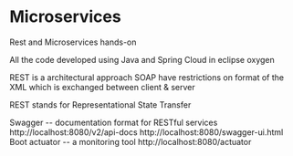 # Microservices
Rest and Microservices hands-on

All the code developed using Java and Spring Cloud in eclipse oxygen

REST is a architectural approach
SOAP have restrictions on format of the XML which is exchanged between client & server

REST stands for Representational State Transfer

Swagger -- documentation format for RESTful services
	http://localhost:8080/v2/api-docs
	http://localhost:8080/swagger-ui.html
Boot actuator -- a monitoring tool
	http://localhost:8080/actuator

